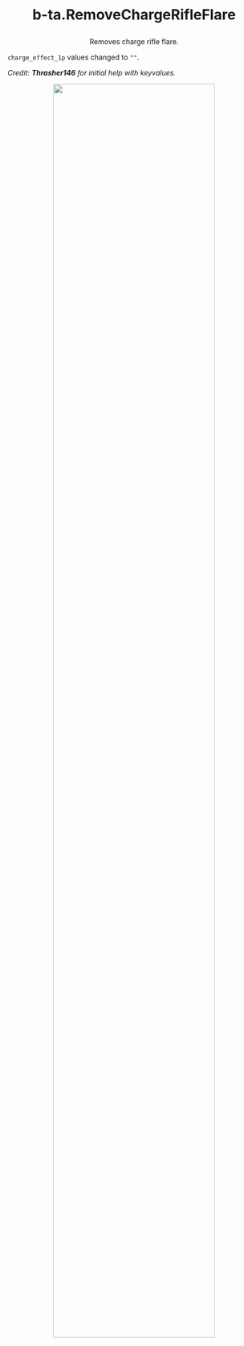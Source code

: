 # <p align="center">b-ta.RemoveChargeRifleFlare</p>
<p align="center">Removes charge rifle flare.</p>

`charge_effect_1p` values changed to `""`.

_Credit: **Thrasher146** for initial help with keyvalues._

<p align="center"><img src="https://user-images.githubusercontent.com/99835765/154802526-eeb539cf-c868-4e77-93f4-e7b54bd5449d.png" align="center" width="80%"></p>